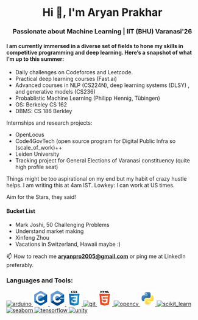 <h1 align="center">Hi 👋, I'm Aryan Prakhar</h1>
<h3 align="center">Passionate about Machine Learning | IIT (BHU) Varanasi'26</h3>
<h4> I am currently immersed in a diverse set of fields to hone my skills in competitive programming and deep learning. Here’s a snapshot of what I’m up to this summer:</h6>

- Daily challenges on Codeforces and Leetcode.
- Practical deep learning courses (Fast.ai)
- Advanced courses in NLP (CS224N), deep learning systems (DLSY) , and generative models (CS236)
- Probablistic Machine Learning (Philipp Hennig, Tübingen)
- OS: Berkeley CS 162
- DBMS: CS 186 Berkley

Internships and research projects: 
- OpenLocus
- Code4GovTech (open source program for Digital Public Infra so (scale_of_work)++
- Leiden University
- Tracking project for General Elections of Varanasi constituency (quite high profile seat)

Things might be too aspirational on my end but my habit of crazy hustle helps. I am writing this at 4am IST. Lowkey: I can work at US times.

Aim for the Stars, they said!

#### Bucket List
-  Mark Joshi, 50 Challenging Problems
-  Understand market making
-  Xinfeng Zhou
-  Vacations in Switzerland, Hawaii maybe :) 
  
  📫 How to reach me **aryanpro2005@gmail.com** or ping me at LinkedIn preferably.

<p align="left">
</p>

<h3 align="left">Languages and Tools:</h3>
<p align="left"> <a href="https://www.arduino.cc/" target="_blank" rel="noreferrer"> <img src="https://cdn.worldvectorlogo.com/logos/arduino-1.svg" alt="arduino" width="40" height="40"/> </a> <a href="https://www.cprogramming.com/" target="_blank" rel="noreferrer"> <img src="https://raw.githubusercontent.com/devicons/devicon/master/icons/c/c-original.svg" alt="c" width="40" height="40"/> </a> <a href="https://www.w3schools.com/cpp/" target="_blank" rel="noreferrer"> <img src="https://raw.githubusercontent.com/devicons/devicon/master/icons/cplusplus/cplusplus-original.svg" alt="cplusplus" width="40" height="40"/> </a> <a href="https://www.w3schools.com/css/" target="_blank" rel="noreferrer"> <img src="https://raw.githubusercontent.com/devicons/devicon/master/icons/css3/css3-original-wordmark.svg" alt="css3" width="40" height="40"/> </a> <a href="https://git-scm.com/" target="_blank" rel="noreferrer"> <img src="https://www.vectorlogo.zone/logos/git-scm/git-scm-icon.svg" alt="git" width="40" height="40"/> </a> <a href="https://www.w3.org/html/" target="_blank" rel="noreferrer"> <img src="https://raw.githubusercontent.com/devicons/devicon/master/icons/html5/html5-original-wordmark.svg" alt="html5" width="40" height="40"/> </a> <a href="https://opencv.org/" target="_blank" rel="noreferrer"> <img src="https://www.vectorlogo.zone/logos/opencv/opencv-icon.svg" alt="opencv" width="40" height="40"/> </a> <a href="https://www.python.org" target="_blank" rel="noreferrer"> <img src="https://raw.githubusercontent.com/devicons/devicon/master/icons/python/python-original.svg" alt="python" width="40" height="40"/> </a> <a href="https://scikit-learn.org/" target="_blank" rel="noreferrer"> <img src="https://upload.wikimedia.org/wikipedia/commons/0/05/Scikit_learn_logo_small.svg" alt="scikit_learn" width="40" height="40"/> </a> <a href="https://seaborn.pydata.org/" target="_blank" rel="noreferrer"> <img src="https://seaborn.pydata.org/_images/logo-mark-lightbg.svg" alt="seaborn" width="40" height="40"/> </a> <a href="https://www.tensorflow.org" target="_blank" rel="noreferrer"> <img src="https://www.vectorlogo.zone/logos/tensorflow/tensorflow-icon.svg" alt="tensorflow" width="40" height="40"/> </a> <a href="https://unity.com/" target="_blank" rel="noreferrer"> <img src="https://www.vectorlogo.zone/logos/unity3d/unity3d-icon.svg" alt="unity" width="40" height="40"/> </a> </p>

